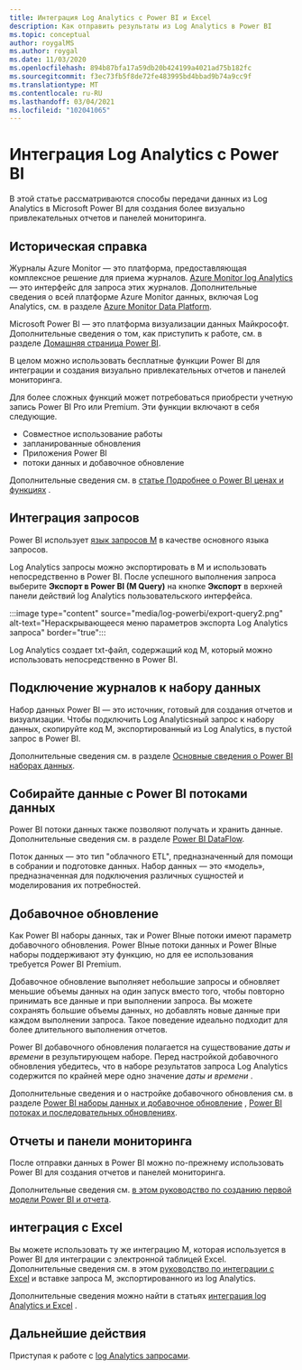 ```yaml
---
title: Интеграция Log Analytics с Power BI и Excel
description: Как отправить результаты из Log Analytics в Power BI
ms.topic: conceptual
author: roygalMS
ms.author: roygal
ms.date: 11/03/2020
ms.openlocfilehash: 894b87bfa17a59db20b424199a4021ad75b182fc
ms.sourcegitcommit: f3ec73fb5f8de72fe483995bd4bbad9b74a9cc9f
ms.translationtype: MT
ms.contentlocale: ru-RU
ms.lasthandoff: 03/04/2021
ms.locfileid: "102041065"
---
```

# <a name="log-analytics-integration-with-power-bi"></a>Интеграция Log Analytics с Power BI

В этой статье рассматриваются способы передачи данных из Log Analytics в Microsoft Power BI для создания более визуально привлекательных отчетов и панелей мониторинга. 

## <a name="background"></a>Историческая справка 

Журналы Azure Monitor — это платформа, предоставляющая комплексное решение для приема журналов. [Azure Monitor log Analytics](../platform/data-platform.md#) — это интерфейс для запроса этих журналов. Дополнительные сведения о всей платформе Azure Monitor данных, включая Log Analytics, см. в разделе [Azure Monitor Data Platform](../data-platform.md). 

Microsoft Power BI — это платформа визуализации данных Майкрософт. Дополнительные сведения о том, как приступить к работе, см. в разделе [Домашняя страница Power BI](https://powerbi.microsoft.com/). 


В целом можно использовать бесплатные функции Power BI для интеграции и создания визуально привлекательных отчетов и панелей мониторинга.

Для более сложных функций может потребоваться приобрести учетную запись Power BI Pro или Premium. Эти функции включают в себя следующие. 
 - Совместное использование работы 
 - запланированные обновления
 - Приложения Power BI 
 - потоки данных и добавочное обновление 

Дополнительные сведения см. в [статье Подробнее о Power BI ценах и функциях](https://powerbi.microsoft.com/pricing/) . 

## <a name="integrating-queries"></a>Интеграция запросов  

Power BI использует [язык запросов M](/powerquery-m/power-query-m-language-specification/) в качестве основного языка запросов. 

Log Analytics запросы можно экспортировать в M и использовать непосредственно в Power BI. После успешного выполнения запроса выберите **Экспорт в Power BI (M Query)** на кнопке **Экспорт** в верхней панели действий log Analytics пользовательского интерфейса.


:::image type="content" source="media/log-powerbi/export-query2.png" alt-text="Нераскрывающееся меню параметров экспорта Log Analytics запроса" border="true":::

Log Analytics создает txt-файл, содержащий код M, который можно использовать непосредственно в Power BI.

## <a name="connecting-your-logs-to-a-dataset"></a>Подключение журналов к набору данных 

Набор данных Power BI — это источник, готовый для создания отчетов и визуализации. Чтобы подключить Log Analyticsный запрос к набору данных, скопируйте код M, экспортированный из Log Analytics, в пустой запрос в Power BI. 

Дополнительные сведения см. в разделе [Основные сведения о Power BI наборах данных](/power-bi/service-datasets-understand/). 

## <a name="collect-data-with-power-bi-dataflows"></a>Собирайте данные с Power BI потоками данных 

Power BI потоки данных также позволяют получать и хранить данные. Дополнительные сведения см. в разделе [Power BI DataFlow](/power-bi/service-dataflows-overview).

Поток данных — это тип "облачного ETL", предназначенный для помощи в собрании и подготовке данных. Набор данных — это «модель», предназначенная для подключения различных сущностей и моделирования их потребностей.

## <a name="incremental-refresh"></a>Добавочное обновление 

Как Power BI наборы данных, так и Power BIные потоки имеют параметр добавочного обновления. Power BIные потоки данных и Power BIные наборы поддерживают эту функцию, но для ее использования требуется Power BI Premium.  


Добавочное обновление выполняет небольшие запросы и обновляет меньшие объемы данных на один запуск вместо того, чтобы повторно принимать все данные и при выполнении запроса. Вы можете сохранять большие объемы данных, но добавлять новые данные при каждом выполнении запроса. Такое поведение идеально подходит для более длительного выполнения отчетов.

Power BI добавочного обновления полагается на существование *даты и времени* в результирующем наборе. Перед настройкой добавочного обновления убедитесь, что в наборе результатов запроса Log Analytics содержится по крайней мере одно значение *даты и времени* . 

Дополнительные сведения и о настройке добавочного обновления см. в разделе [Power BI наборы данных и добавочное обновление](/power-bi/service-premium-incremental-refresh) , [Power BI потоках и последовательных обновлениях](/power-bi/service-dataflows-incremental-refresh).

## <a name="reports-and-dashboards"></a>Отчеты и панели мониторинга

После отправки данных в Power BI можно по-прежнему использовать Power BI для создания отчетов и панелей мониторинга.

Дополнительные сведения см. [в этом руководство по созданию первой модели Power BI и отчета](/learn/modules/build-your-first-power-bi-report/).  

## <a name="excel-integration"></a>интеграция с Excel

Вы можете использовать ту же интеграцию M, которая используется в Power BI для интеграции с электронной таблицей Excel. Дополнительные сведения см. в этом [руководство по интеграции с Excel](https://support.microsoft.com/office/import-data-from-external-data-sources-power-query-be4330b3-5356-486c-a168-b68e9e616f5a) и вставке запроса M, экспортированного из log Analytics.

Дополнительные сведения можно найти в статьях [интеграция log Analytics и Excel](log-excel.md) .

## <a name="next-steps"></a>Дальнейшие действия

Приступая к работе с [log Analytics запросами](./log-query-overview.md).